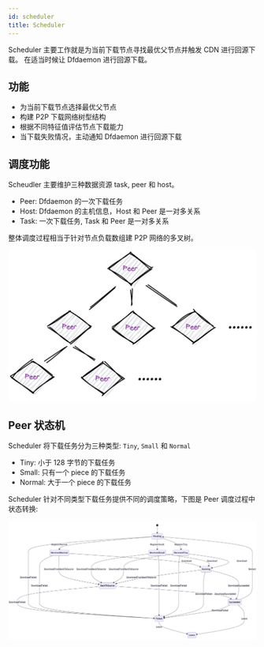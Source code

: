 ```yaml
---
id: scheduler
title: Scheduler
---
```


Scheduler 主要工作就是为当前下载节点寻找最优父节点并触发 CDN 进行回源下载。
在适当时候让 Dfdaemon 进行回源下载。

## 功能

- 为当前下载节点选择最优父节点
- 构建 P2P 下载网络树型结构
- 根据不同特征值评估节点下载能力
- 当下载失败情况，主动通知 Dfdaemon 进行回源下载

## 调度功能

Scheudler 主要维护三种数据资源 task, peer 和 host。

- Peer: Dfdaemon 的一次下载任务
- Host: Dfdaemon 的主机信息，Host 和 Peer 是一对多关系
- Task: 一次下载任务, Task 和 Peer 是一对多关系

整体调度过程相当于针对节点负载数组建 P2P 网络的多叉树。

![scheduler-tree](../../resource/architecture/scheduler-tree.jpg)

## Peer 状态机

Scheduler 将下载任务分为三种类型: `Tiny`, `Small` 和 `Normal`

- Tiny: 小于 128 字节的下载任务
- Small: 只有一个 piece 的下载任务
- Normal: 大于一个 piece 的下载任务

Scheduler 针对不同类型下载任务提供不同的调度策略，下图是 Peer 调度过程中状态转换:

![scheduler-state-machine](../../resource/architecture/scheduler-state-machine.jpg)
